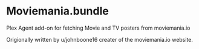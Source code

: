 # Moviemania.bundle
Plex Agent add-on for fetching Movie and TV posters from moviemania.io

Origionally written by u/johnboone16 creater of the moviemania.io website.
